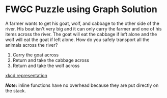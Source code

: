 # FWGC Puzzle using Graph Solution #
A farmer wants to get his goat, wolf, and cabbage to the other side of the river. His boat isn't very big and it can only carry the farmer and one of his items across the river. The goat will eat the cabbage if left alone and the wolf will eat the goat if left alone. How do you safely transport all the animals across the river?

  1. Carry the goat across
  2. Return and take the cabbage across
  3. Return and take the wolf across

[xkcd representation](http://xkcd.com/1134)


_**Note:**_ inline functions have no overhead because they are put directly on the stack.
